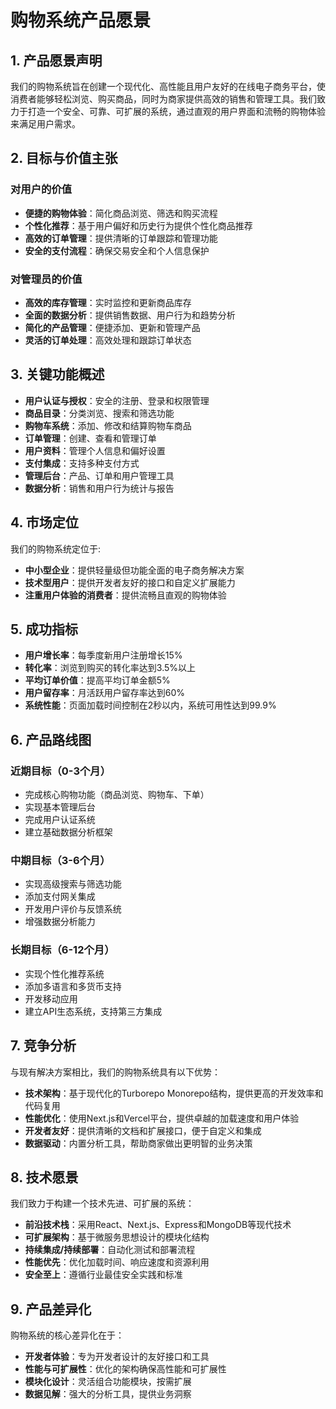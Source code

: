 # 购物系统产品愿景

## 1. 产品愿景声明

我们的购物系统旨在创建一个现代化、高性能且用户友好的在线电子商务平台，使消费者能够轻松浏览、购买商品，同时为商家提供高效的销售和管理工具。我们致力于打造一个安全、可靠、可扩展的系统，通过直观的用户界面和流畅的购物体验来满足用户需求。

## 2. 目标与价值主张

### 对用户的价值

- **便捷的购物体验**：简化商品浏览、筛选和购买流程
- **个性化推荐**：基于用户偏好和历史行为提供个性化商品推荐
- **高效的订单管理**：提供清晰的订单跟踪和管理功能
- **安全的支付流程**：确保交易安全和个人信息保护

### 对管理员的价值

- **高效的库存管理**：实时监控和更新商品库存
- **全面的数据分析**：提供销售数据、用户行为和趋势分析
- **简化的产品管理**：便捷添加、更新和管理产品
- **灵活的订单处理**：高效处理和跟踪订单状态

## 3. 关键功能概述

- **用户认证与授权**：安全的注册、登录和权限管理
- **商品目录**：分类浏览、搜索和筛选功能
- **购物车系统**：添加、修改和结算购物车商品
- **订单管理**：创建、查看和管理订单
- **用户资料**：管理个人信息和偏好设置
- **支付集成**：支持多种支付方式
- **管理后台**：产品、订单和用户管理工具
- **数据分析**：销售和用户行为统计与报告

## 4. 市场定位

我们的购物系统定位于:

- **中小型企业**：提供轻量级但功能全面的电子商务解决方案
- **技术型用户**：提供开发者友好的接口和自定义扩展能力
- **注重用户体验的消费者**：提供流畅且直观的购物体验

## 5. 成功指标

- **用户增长率**：每季度新用户注册增长15%
- **转化率**：浏览到购买的转化率达到3.5%以上
- **平均订单价值**：提高平均订单金额5%
- **用户留存率**：月活跃用户留存率达到60%
- **系统性能**：页面加载时间控制在2秒以内，系统可用性达到99.9%

## 6. 产品路线图

### 近期目标（0-3个月）

- 完成核心购物功能（商品浏览、购物车、下单）
- 实现基本管理后台
- 完成用户认证系统
- 建立基础数据分析框架

### 中期目标（3-6个月）

- 实现高级搜索与筛选功能
- 添加支付网关集成
- 开发用户评价与反馈系统
- 增强数据分析能力

### 长期目标（6-12个月）

- 实现个性化推荐系统
- 添加多语言和多货币支持
- 开发移动应用
- 建立API生态系统，支持第三方集成

## 7. 竞争分析

与现有解决方案相比，我们的购物系统具有以下优势：

- **技术架构**：基于现代化的Turborepo Monorepo结构，提供更高的开发效率和代码复用
- **性能优化**：使用Next.js和Vercel平台，提供卓越的加载速度和用户体验
- **开发者友好**：提供清晰的文档和扩展接口，便于自定义和集成
- **数据驱动**：内置分析工具，帮助商家做出更明智的业务决策

## 8. 技术愿景

我们致力于构建一个技术先进、可扩展的系统：

- **前沿技术栈**：采用React、Next.js、Express和MongoDB等现代技术
- **可扩展架构**：基于微服务思想设计的模块化结构
- **持续集成/持续部署**：自动化测试和部署流程
- **性能优先**：优化加载时间、响应速度和资源利用
- **安全至上**：遵循行业最佳安全实践和标准

## 9. 产品差异化

购物系统的核心差异化在于：

- **开发者体验**：专为开发者设计的友好接口和工具
- **性能与可扩展性**：优化的架构确保高性能和可扩展性
- **模块化设计**：灵活组合功能模块，按需扩展
- **数据见解**：强大的分析工具，提供业务洞察

